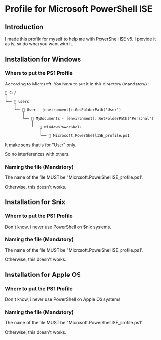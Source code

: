 ﻿# Profile for Microsoft PowerShell ISE

## Introduction

I made this profile for myself to help me with PowerShell ISE v5.
I provide it as is, so do what you want with it.

## Installation for Windows

### Where to put the PS1 Profile

According to Microsoft.
You have to put it in this directory (mandatory) :


```
📂 C:/
│
└── 📂 Users
    │
    └── 📂 User - [environment]::GetFolderPath('User')
        │
        └── 📂 MyDocuments - [environment]::GetFolderPath('Personal')
            │
            └── 📂 WindowsPowerShell
                │
                └── 📄 Microsoft.PowerShellISE_profile.ps1
```

It make sens that is for "User" only.

So no interferences with others.

### Naming the file (Mandatory)

The name of the file MUST be "Microsoft.PowerShellISE_profile.ps1".

Otherwise, this doesn't works.

## Installation for $nix

### Where to put the PS1 Profile

Don't know, i never use PowerShell on $nix systems.

### Naming the file (Mandatory)

The name of the file MUST be "Microsoft.PowerShellISE_profile.ps1".

Otherwise, this doesn't works.

## Installation for Apple OS

### Where to put the PS1 Profile

Don't know, i never use PowerShell on Apple OS systems.

### Naming the file (Mandatory)

The name of the file MUST be "Microsoft.PowerShellISE_profile.ps1".

Otherwise, this doesn't works.
